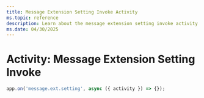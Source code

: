```yaml
---
title: Message Extension Setting Invoke Activity
ms.topic: reference
description: Learn about the message extension setting invoke activity.
ms.date: 04/30/2025
---
```


# Activity: Message Extension Setting Invoke

```typescript
app.on('message.ext.setting', async ({ activity }) => {});
```
